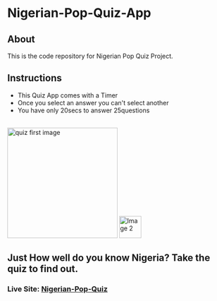 
# Nigerian-Pop-Quiz-App

## About
This is the code repository for Nigerian Pop Quiz Project.

## Instructions
- This Quiz App comes with a Timer
- Once you select an answer you can't select another
- You have only 20secs to answer 25questions

  
<br>

<div style="display: inline-block;">
  <img src="https://github.com/techy-savant/Nigerian-Pop-Quiz-App/assets/108519575/8a3016ae-8833-4bdb-b7ab-e7d5e71545b9" alt="quiz first image"  width=250 height=250>
  <img src="image2.jpg" alt="Image 2" style="width: 50px; height: 50px;">
</div>

## Just How well do you know Nigeria? Take the quiz to find out.

### Live Site: [Nigerian-Pop-Quiz](https://nigerian-pop-quiz-app.netlify.app)
